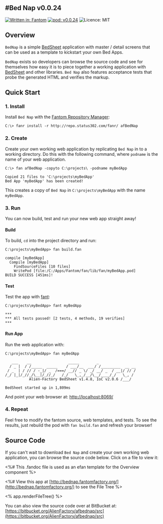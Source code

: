 #Bed Nap v0.0.24
---
[![Written in: Fantom](http://img.shields.io/badge/written%20in-Fantom-lightgray.svg)](http://fantom.org/)
[![pod: v0.0.24](http://img.shields.io/badge/pod-v0.0.24-yellow.svg)](http://bednap.fantomfactory.com/)
![Licence: MIT](http://img.shields.io/badge/licence-MIT-blue.svg)

## Overview

`BedNap` is a simple [BedSheet](http://www.fantomfactory.org/pods/afBedSheet) application with master / detail screens that can be used as a template to kickstart your own Bed Apps.

`BedNap` exists so developers can browse the source code and see for themselves how easy it is to piece together a working application with [BedSheet](http://www.fantomfactory.org/pods/afBedSheet) and other libraries. `Bed Nap` also features acceptance tests that probe the generated HTML and verifies the markup.

## Quick Start

### 1. Install

Install `Bed Nap` with the [Fantom Repository Manager](http://fantom.org/doc/docFanr/Tool.html#install):

    C:\> fanr install -r http://repo.status302.com/fanr/ afBedNap

### 2. Create

Create your own working web application by replicating `Bed Nap` in to a working directory. Do this with the following command, where `podname` is the name of your web application.

    C:\> fan afBedNap -copyto C:\projects\ -podname myBedApp
    
    Copied 21 files to 'C:\projects\myBedApp'
    Bed App 'myBedApp' has been created!

This creates a copy of `Bed Nap` in `C:\projects\myBedApp` with the name `myBedApp`.

### 3. Run

You can now build, test and run your new web app straight away!

#### Build

To build, `cd` into the project directory and run:

    C:\projects\myBedApp> fan build.fan
    
    compile [myBedApp]
      Compile [myBedApp]
        FindSourceFiles [10 files]
        WritePod [file:/C:/Apps/Fantom/fan/lib/fan/myBedApp.pod]
    BUILD SUCCESS [451ms]!

#### Test

Test the app with [fant](http://fantom.org/doc/docTools/Fant.html):

    C:\projects\myBedApp> fant myBedApp
    
    ***
    *** All tests passed! [2 tests, 4 methods, 19 verifies]
    ***

#### Run App

Run the web application with:

    C:\projects\myBedApp> fan myBedApp
    
       ___    __                 _____        _
      / _ |  / /_____  _____    / ___/__  ___/ /_________  __ __
     / _  | / // / -_|/ _  /===/ __// _ \/ _/ __/ _  / __|/ // /
    /_/ |_|/_//_/\__|/_//_/   /_/   \_,_/__/\__/____/_/   \_, /
               Alien-Factory BedSheet v1.4.8, IoC v2.0.6 /___/
    
    BedSheet started up in 1,809ms

And point your web browser at: [http://localhost:8069/](http://localhost:8069/)

### 4. Repeat

Feel free to modify the fantom source, web templates, and tests. To see the results, just rebuild the pod with `fan build.fan` and refresh your browser!

## Source Code

If you can't wait to download `Bed Nap` and create your own working web application, you can browse the source code below. Click on a file to view it:

<%# This .fandoc file is used as an efan template for the Overview component %>

<%# View this app at [http://bednap.fantomfactory.org/](http://bednap.fantomfactory.org/) to see the File Tree %>

<% app.renderFileTree() %>

You can also view the source code over at BitBucket at: [https://bitbucket.org/AlienFactory/afbednap/src](https://bitbucket.org/AlienFactory/afbednap/src)

